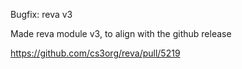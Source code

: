 Bugfix: reva v3

Made reva module v3, to align with the github release

https://github.com/cs3org/reva/pull/5219